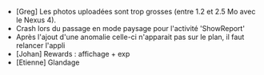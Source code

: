 * [Greg] Les photos uploadées sont trop grosses (entre 1.2 et 2.5 Mo avec le Nexus 4).
* Crash lors du passage en mode paysage pour l'activité 'ShowReport'
* Après l'ajout d'une anomalie celle-ci n'apparait pas sur le plan, il faut relancer l'appli
* [Johan] Rewards : affichage + exp
* [Etienne] Glandage
